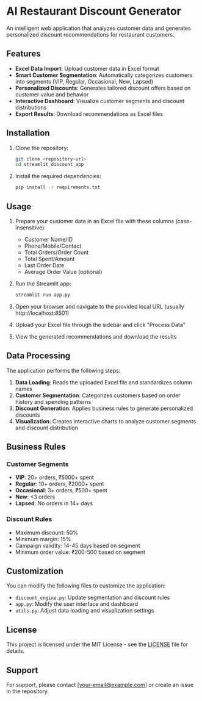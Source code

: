 # AI Restaurant Discount Generator

An intelligent web application that analyzes customer data and generates personalized discount recommendations for restaurant customers.

## Features

- **Excel Data Import**: Upload customer data in Excel format
- **Smart Customer Segmentation**: Automatically categorizes customers into segments (VIP, Regular, Occasional, New, Lapsed)
- **Personalized Discounts**: Generates tailored discount offers based on customer value and behavior
- **Interactive Dashboard**: Visualize customer segments and discount distributions
- **Export Results**: Download recommendations as Excel files

## Installation

1. Clone the repository:
   ```bash
   git clone <repository-url>
   cd streamlit_discount_app
   ```

2. Install the required dependencies:
   ```bash
   pip install -r requirements.txt
   ```

## Usage

1. Prepare your customer data in an Excel file with these columns (case-insensitive):
   - Customer Name/ID
   - Phone/Mobile/Contact
   - Total Orders/Order Count
   - Total Spent/Amount
   - Last Order Date
   - Average Order Value (optional)

2. Run the Streamlit app:
   ```bash
   streamlit run app.py
   ```

3. Open your browser and navigate to the provided local URL (usually http://localhost:8501)

4. Upload your Excel file through the sidebar and click "Process Data"

5. View the generated recommendations and download the results

## Data Processing

The application performs the following steps:

1. **Data Loading**: Reads the uploaded Excel file and standardizes column names
2. **Customer Segmentation**: Categorizes customers based on order history and spending patterns
3. **Discount Generation**: Applies business rules to generate personalized discounts
4. **Visualization**: Creates interactive charts to analyze customer segments and discount distribution

## Business Rules

### Customer Segments

- **VIP**: 20+ orders, ₹5000+ spent
- **Regular**: 10+ orders, ₹2000+ spent
- **Occasional**: 3+ orders, ₹500+ spent
- **New**: <3 orders
- **Lapsed**: No orders in 14+ days

### Discount Rules

- Maximum discount: 50%
- Minimum margin: 15%
- Campaign validity: 14-45 days based on segment
- Minimum order value: ₹200-500 based on segment

## Customization

You can modify the following files to customize the application:

- `discount_engine.py`: Update segmentation and discount rules
- `app.py`: Modify the user interface and dashboard
- `utils.py`: Adjust data loading and visualization settings

## License

This project is licensed under the MIT License - see the [LICENSE](LICENSE) file for details.

## Support

For support, please contact [your-email@example.com] or create an issue in the repository.
